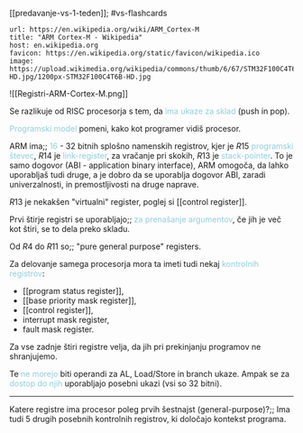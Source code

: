 [[predavanje-vs-1-teden]]; #vs-flashcards

```cardlink
url: https://en.wikipedia.org/wiki/ARM_Cortex-M
title: "ARM Cortex-M - Wikipedia"
host: en.wikipedia.org
favicon: https://en.wikipedia.org/static/favicon/wikipedia.ico
image: https://upload.wikimedia.org/wikipedia/commons/thumb/6/67/STM32F100C4T6B-HD.jpg/1200px-STM32F100C4T6B-HD.jpg
```

![[Registri-ARM-Cortex-M.png]]

Se razlikuje od RISC procesorja s tem, da <font color="#92cddc">ima ukaze za sklad</font> (push in pop).

<font color="#92cddc">Programski model</font> pomeni, kako kot programer vidiš procesor.

ARM ima;; <font color="#92cddc">16</font> - 32 bitnih splošno namenskih registrov, kjer je $R15$ <font color="#92cddc">programski števec</font>, $R14$ je <font color="#92cddc">link-register</font>, za vračanje pri skokih, $R13$ je <font color="#92cddc">stack-pointer</font>. To je samo dogovor (ABI - application binary interface), ARM omogoča, da lahko uporabljaš tudi druge, a je dobro da se uporablja dogovor ABI, zaradi univerzalnosti, in premostljivosti na druge naprave.
<!--SR:!2024-10-24,5,230-->

$R13$ je nekakšen "virtualni" register, poglej si [[control register]].

Prvi štirje registri se uporabljajo;; <font color="#92cddc">za prenašanje argumentov</font>, če jih je več kot štiri, se to dela preko skladu.
<!--SR:!2024-10-30,11,270-->

Od $R4$ do $R11$ so;; "pure general purpose" registers.
<!--SR:!2024-11-03,15,290-->

Za delovanje samega procesorja mora ta imeti tudi nekaj <font color="#92cddc">kontrolnih registrov</font>:
- [[program status register]],
- [[base priority mask register]],
- [[control register]],
- interrupt mask register,
- fault mask register.

Za vse zadnje štiri registre velja, da jih pri prekinjanju programov ne shranjujemo.

Te <font color="#92cddc">ne morejo</font> biti operandi za AL, Load/Store in branch ukaze. Ampak se za <font color="#92cddc">dostop do njih</font> uporabljajo posebni ukazi (vsi so 32 bitni).

---
Katere registre ima procesor poleg prvih šestnajst (general-purpose)?;; Ima tudi 5 drugih posebnih kontrolnih registrov, ki določajo kontekst programa.
<!--SR:!2024-10-23,8,250-->